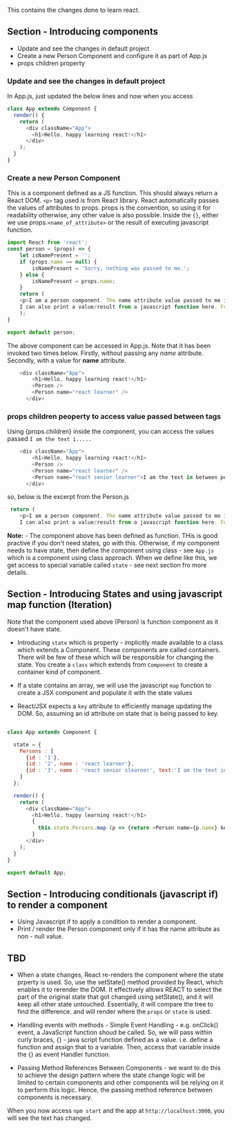 This contains the changes done to learn react. 


## Section - Introducing components

* Update and see the changes in default project
* Create a new Person Component and configure it as part of App.js
* props children property


### Update and see the changes in default project

In App.js, just updated the below lines and now when you access 

```javascript
class App extends Component {
  render() {
    return (
      <div className="App">
        <h1>Hello, happy learning react!</h1>
      </div>
    );
  }
}
```

### Create a new Person Component
This is a component defined as a JS function. This should always return a React DOM. 
`<p>` tag used is from React library. React automatically passes the values of attributes to props.
props is the convention, so using it for readability otherwise, any other value is also possible.
Inside the `{}`, either we use props.`<name_of_attribute>` or the result of executing javascript function.



```javascript
import React from 'react';
const person = (props) => {
    let isNamePresent = '';
    if (props.name == null) {
        isNamePresent = 'Sorry, nothing was passed to me.'; 
    } else {
        isNamePresent = props.name;
    }
    return (
    <p>I am a person component. The name attribute value passed to me is <b>{isNamePresent}</b>. 
    I can also print a value/result from a javascript function here. For e.g. {Math.random()} </p>
    );
}

export default person;

```

The above component can be accessed in App.js. Note that it has been invoked two times below.
Firstly, without passing any *name* attribute. Secondly, with a value for **name** attribute.

```javascript
    <div className="App">
        <h1>Hello, happy learning react!</h1>
        <Person />
        <Person name="react learner" />
      </div>
```

### props children peoperty to access value passed between tags
Using {props.children} inside the component, you can access the values passed `I am the text i.....`

```javascript
    <div className="App">
        <h1>Hello, happy learning react!</h1>
        <Person />
        <Person name="react learner" />
        <Person name="react senior learner">I am the text in between person component tag. To see me use props.children inside component</Person>
      </div>
```
so, below is the excerpt from the Person.js

```javascript
 return (
    <p>I am a person component. The name attribute value passed to me is <b>{isNamePresent}</b>. 
    I can also print a value/result from a javascript function here. For e.g. {Math.random()}. Here is what is passed between the component start and end tags - <em>{props.children}</em></p>

```

**Note:** - The component above has been defined as function. THis is good practive if you don't need states, go with this. Otherwise, if my component needs to have state, then define the component using class - see `App.js` which is a component using class approach. When we define like this, we get access to special variable called `state` - see next section fro more details.

## Section - Introducing States and using javascript map function (Iteration)

Note that the component used above (Person) is function component as it doesn't have state. 

* Introducing `state` which is property - implicitly made available to a class which extends a Component. These components are called containers. There will be few of these which will be responsible for changing the state. You create a `class` which extends from `Component` to create a container kind of component.

* If a state contains an array, we will use the javascript `map` function to create a JSX component and populate it with the state values

* React/JSX expects a `key` attribute to efficiently manage updating the DOM. So, assuming an id attribute on state that is being passed to key.

```javascript

class App extends Component {

  state = {
    Persons : [
      {id : '1'},
      {id : '2', name : 'react learner'},
      {id : '3', name : 'react senior slearner', text:'I am the text in between person component tag. To see me use props.children inside component'}
    ]
  };

  render() {
    return (
      <div className="App">
        <h1>Hello, happy learning react!</h1>
        {
          this.state.Persons.map (p => {return <Person name={p.name} key={p.id}>{p.text}</Person>})
        }  
      </div>
    );
  }
}

export default App;

```

## Section - Introducing conditionals (javascript if) to render a component

* Using Javascript if to apply a condition to render a component. 
* Print / render the Person component only if it has the name attribute as non - null value.

## TBD
* When a state changes, React re-renders the component where the state prperty is used. So, use the setState() method provided by React, which enables it to rerender the DOM. It effectively allows REACT to select the part of the original state that got changed using setState(), and it will keep all other state untouched. Essentially, it will compare the tree to find the difference. and will render where the `props` or `state` is used. 

* Handling events with methods - Simple Event Handling - e.g. onClick() event, a JavaScript function shoud be called. So, we will pass within curly braces, {} - java script function defined as a value. i.e. define a function and assign that to a variable. Then, access that variable inside the {} as event Handler function.

* Passing Method References Between Components - we want to do this to achieve the design pattern where the state change logic will be limited to certain components and other components will be relying on it to perform this logic. Hence, the passing method reference between components is necessary.


When you now access `npm start` and the app at `http://localhost:3000`, you will see the text has changed.